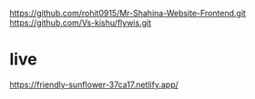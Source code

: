 https://github.com/rohit0915/Mr-Shahina-Website-Frontend.git
https://github.com/Vs-kishu/flywis.git

# live

https://friendly-sunflower-37ca17.netlify.app/
